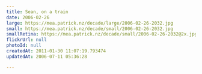 ```yaml
---
title: Sean, on a train
date: 2006-02-26
large: https://mea.patrick.nz/decade/large/2006-02-26-2032.jpg
small: https://mea.patrick.nz/decade/small/2006-02-26-2032.jpg
smallRetina: https://mea.patrick.nz/decade/small/2006-02-26-2032@2x.jpg
flickrUrl: null
photoId: null
createdAt: 2011-01-30 11:07:19.793474
updatedAt: 2006-07-11 05:36:28

---
```


